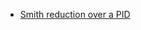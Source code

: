 - [Smith reduction over a PID](https://github.com/Shika-B/Commutative-Algebra-Notes/blob/main/Smith%20reduction%20over%20a%20PID.pdf)